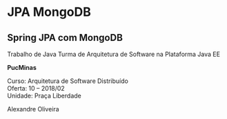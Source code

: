 # JPA MongoDB

## Spring JPA com MongoDB    

Trabalho de Java Turma de Arquitetura de Software na Plataforma Java EE  

**PucMinas**   

Curso: Arquitetura de Software Distribuído  
Oferta: 10 – 2018/02  
Unidade: Praça Liberdade  

Alexandre Oliveira  
